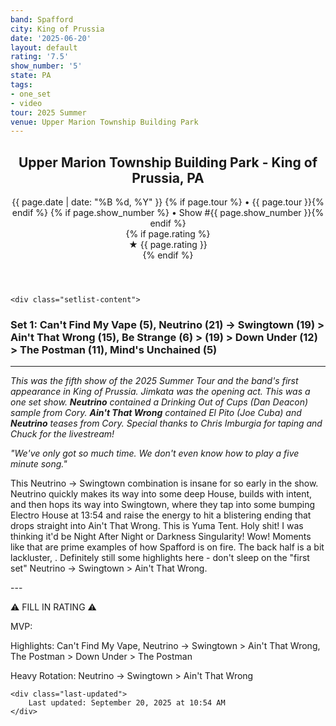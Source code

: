 ```yaml
---
band: Spafford
city: King of Prussia
date: '2025-06-20'
layout: default
rating: '7.5'
show_number: '5'
state: PA
tags:
- one_set
- video
tour: 2025 Summer
venue: Upper Marion Township Building Park
---
```


<article class="show-card">
    <header class="show-header">
        <h1>Upper Marion Township Building Park - King of Prussia, PA</h1>
        <div class="show-meta">
            {{ page.date | date: "%B %d, %Y" }}
            {% if page.tour %} • {{ page.tour }}{% endif %}
            {% if page.show_number %} • Show #{{ page.show_number }}{% endif %}
        </div>
        {% if page.rating %}
        <div class="show-rating">★ {{ page.rating }}</div>
        {% endif %}
    </header>
    
    <div class="setlist-content">
<h3 class="setlist-header"><strong>Set 1:</strong>  Can't Find My Vape (5), <span class="jam-entry jam-tooltip jam-link" data-tooltip="<strong>Timing:</strong> 21:10<br><strong>Notes:</strong> Standard until the last five minutes, where they slowly build their way -&gt; Swingtown.
" data-url="{{ '/jam-chart/?filter=' | append: 'Neutrino' | relative_url }}">Neutrino</span> (21) -> <strong class="highlighted-jam jam-tooltip jam-link" data-tooltip="<strong>Timing:</strong> 19:31<br><strong>Notes:</strong> Upbeat, consistent, and groovy until 13:50, when they drop into a fantastic rave that works its way to a rocket launch transition -&gt; Ain&#x27;t That Wrong.
" data-url="{{ '/jam-chart/?filter=' | append: 'Swingtown' | relative_url }}">Swingtown</strong> (19) > <strong class="highlighted-jam jam-tooltip jam-link" data-tooltip="<strong>Timing:</strong> 15:01<br><strong>Notes:</strong> Waterfalls and forests glow under sizzling lamps, growing hotter until they burst into radiant flames.
" data-url="{{ '/jam-chart/?filter=' | append: 'Ain't That Wrong' | relative_url }}">Ain't That Wrong</strong> (15), Be Strange (6) > (19) > Down Under (12) > The Postman (11), Mind's Unchained (5)</h3>
<hr class="section-divider">
<p class="show-notes"><em>This was the fifth show of the 2025 Summer Tour and the band's first appearance in King of Prussia. Jimkata was the opening act. This was a one set show. <strong>Neutrino</strong> contained a Drinking Out of Cups (Dan Deacon) sample from Cory. <strong>Ain't That Wrong</strong> contained El Pito (Joe Cuba) and <strong>Neutrino</strong> teases from Cory. Special thanks to Chris Imburgia for taping and Chuck for the livestream!</em></p>
<p class="show-notes"><em>"We've only got so much time. We don't even know how to play a five minute song."</em></p>
<p class="review-text">This Neutrino -> Swingtown combination is insane for so early in the show. Neutrino quickly makes its way into some deep House, builds with intent, and then hops its way into Swingtown, where they tap into some bumping Electro House at 13:54 and raise the energy to hit a blistering ending that drops straight into Ain't That Wrong. This is Yuma Tent. Holy shit! I was thinking it'd be Night After Night or Darkness Singularity! Wow! Moments like that are prime examples of how Spafford is on fire. The back half is a bit lackluster, . Definitely still some highlights here - don't sleep on the "first set" Neutrino -> Swingtown > Ain't That Wrong.</p>
<p class="review-text">---</p>
<p class="review-text">⚠️ FILL IN RATING ⚠️</p>
<p class="review-text">MVP:</p>
<p class="review-text">Highlights:  Can't Find My Vape, Neutrino -> Swingtown > Ain't That Wrong, The Postman > Down Under > The Postman</p>
<p class="review-text">Heavy Rotation:  Neutrino -> Swingtown > Ain't That Wrong</p>
    </div>
    
    <div class="last-updated">
        Last updated: September 20, 2025 at 10:54 AM
    </div>
</article>